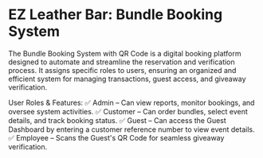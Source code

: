 # EZ Leather Bar: Bundle Booking System 

The Bundle Booking System with QR Code is a digital booking platform designed to automate and streamline the reservation and verification process. It assigns specific roles to users, ensuring an organized and efficient system for managing transactions, guest access, and giveaway verification.

User Roles & Features:
✅ Admin – Can view reports, monitor bookings, and oversee system activities.
✅ Customer – Can order bundles, select event details, and track booking status.
✅ Guest – Can access the Guest Dashboard by entering a customer reference number to view event details.
✅ Employee – Scans the Guest's QR Code for seamless giveaway verification.